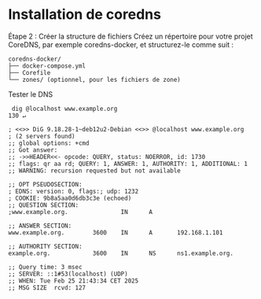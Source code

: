 # Installation de coredns


Étape 2 : Créer la structure de fichiers
Créez un répertoire pour votre projet CoreDNS, par exemple coredns-docker, et structurez-le comme suit :

```
coredns-docker/
├── docker-compose.yml
├── Corefile
└── zones/ (optionnel, pour les fichiers de zone)
```

Tester le DNS


```
 dig @localhost www.example.org                                                                                                                                  130 ↵

; <<>> DiG 9.18.28-1~deb12u2-Debian <<>> @localhost www.example.org
; (2 servers found)
;; global options: +cmd
;; Got answer:
;; ->>HEADER<<- opcode: QUERY, status: NOERROR, id: 1730
;; flags: qr aa rd; QUERY: 1, ANSWER: 1, AUTHORITY: 1, ADDITIONAL: 1
;; WARNING: recursion requested but not available

;; OPT PSEUDOSECTION:
; EDNS: version: 0, flags:; udp: 1232
; COOKIE: 9b8a5aa0d6db3c3e (echoed)
;; QUESTION SECTION:
;www.example.org.               IN      A

;; ANSWER SECTION:
www.example.org.        3600    IN      A       192.168.1.101

;; AUTHORITY SECTION:
example.org.            3600    IN      NS      ns1.example.org.

;; Query time: 3 msec
;; SERVER: ::1#53(localhost) (UDP)
;; WHEN: Tue Feb 25 21:43:34 CET 2025
;; MSG SIZE  rcvd: 127
```